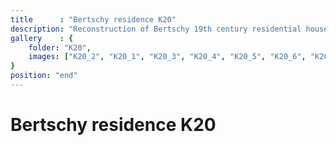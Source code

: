 ```yaml
---
title      : "Bertschy residence K20"
description: "Reconstruction of Bertschy 19th century residential house.\n\nYear: 2020-...\nArea: 400m2\nLocation: Liepaja, Latvia\n\nInterior design: Annija Straume"
gallery    : {
    folder: "K20",
    images: ["K20_2", "K20_1", "K20_3", "K20_4", "K20_5", "K20_6", "K20_7", "K20_8", "K20_9", "K20_10", "K20_11", "K20_12", "K20_13", "K20_14", "K20_15", "K20_16", "K20_17", "K20_18"],
}
position: "end"
---
```

# Bertschy residence K20